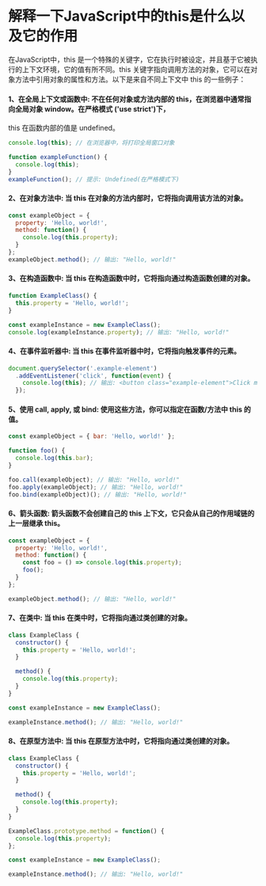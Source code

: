 # 解释一下JavaScript中的this是什么以及它的作用

在JavaScript中，this 是一个特殊的关键字，它在执行时被设定，并且基于它被执行的上下文环境，它的值有所不同。this 关键字指向调用方法的对象，它可以在对象方法中引用对象的属性和方法。以下是来自不同上下文中 this 的一些例子：

#### 1、在全局上下文或函数中: 不在任何对象或方法内部的 this，在浏览器中通常指向全局对象 window。在严格模式 ('use strict')下，
this 在函数内部的值是 undefined。
```js
console.log(this); // 在浏览器中，将打印全局窗口对象

function exampleFunction() {
  console.log(this);
}
exampleFunction(); // 提示: Undefined(在严格模式下)
```
#### 2、在对象方法中: 当 this 在对象的方法内部时，它将指向调用该方法的对象。
```js
const exampleObject = {
  property: 'Hello, world!',
  method: function() {
    console.log(this.property);
  }
};
exampleObject.method(); // 输出: "Hello, world!"
```
#### 3、在构造函数中: 当 this 在构造函数中时，它将指向通过构造函数创建的对象。
```js
function ExampleClass() {
  this.property = 'Hello, world!';
}

const exampleInstance = new ExampleClass();
console.log(exampleInstance.property); // 输出: "Hello, world!"
```

#### 4、在事件监听器中: 当 this 在事件监听器中时，它将指向触发事件的元素。
```js
document.querySelector('.example-element')
  .addEventListener('click', function(event) {
    console.log(this); // 输出: <button class="example-element">Click me!</button>
  });
```

#### 5、使用 call, apply, 或 bind: 使用这些方法，你可以指定在函数/方法中 this 的值。
```js
const exampleObject = { bar: 'Hello, world!' };

function foo() {
  console.log(this.bar);
}

foo.call(exampleObject); // 输出: "Hello, world!"
foo.apply(exampleObject); // 输出: "Hello, world!"
foo.bind(exampleObject)(); // 输出: "Hello, world!"
```

#### 6、箭头函数: 箭头函数不会创建自己的 this 上下文，它只会从自己的作用域链的上一层继承 this。
```js
const exampleObject = {
  property: 'Hello, world!',
  method: function() {
    const foo = () => console.log(this.property);
    foo();
  }
};

exampleObject.method(); // 输出: "Hello, world!"
```

#### 7、在类中: 当 this 在类中时，它将指向通过类创建的对象。
```js
class ExampleClass {
  constructor() {
    this.property = 'Hello, world!';
  }

  method() {
    console.log(this.property);
  }
}

const exampleInstance = new ExampleClass();

exampleInstance.method(); // 输出: "Hello, world!"
```

#### 8、在原型方法中: 当 this 在原型方法中时，它将指向通过类创建的对象。
```js
class ExampleClass {
  constructor() {
    this.property = 'Hello, world!';
  }

  method() {
    console.log(this.property);
  }
}

ExampleClass.prototype.method = function() {
  console.log(this.property);
};

const exampleInstance = new ExampleClass();

exampleInstance.method(); // 输出: "Hello, world!"
```



